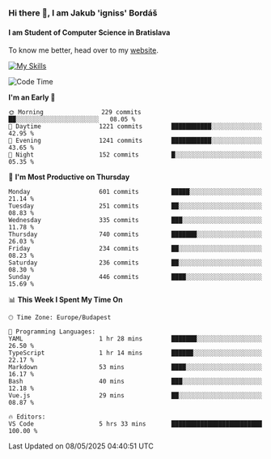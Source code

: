 ### Hi there 👋, I am Jakub 'igniss' Bordáš

#### I am Student of Computer Science in Bratislava
To know me better, head over to my [website](https://bordas.sk).

[![My Skills](https://skillicons.dev/icons?i=js,typescript,html,css,figma,svelte,vue,next,postgresql,nest,express,nodejs)](https://bordas.sk)


<!--START_SECTION:waka-->
![Code Time](http://img.shields.io/badge/Code%20Time-1%2C873%20hrs%2036%20mins-blue)

**I'm an Early 🐤** 

```text
🌞 Morning                229 commits         ██░░░░░░░░░░░░░░░░░░░░░░░   08.05 % 
🌆 Daytime                1221 commits        ███████████░░░░░░░░░░░░░░   42.95 % 
🌃 Evening                1241 commits        ███████████░░░░░░░░░░░░░░   43.65 % 
🌙 Night                  152 commits         █░░░░░░░░░░░░░░░░░░░░░░░░   05.35 % 
```
📅 **I'm Most Productive on Thursday** 

```text
Monday                   601 commits         █████░░░░░░░░░░░░░░░░░░░░   21.14 % 
Tuesday                  251 commits         ██░░░░░░░░░░░░░░░░░░░░░░░   08.83 % 
Wednesday                335 commits         ███░░░░░░░░░░░░░░░░░░░░░░   11.78 % 
Thursday                 740 commits         ███████░░░░░░░░░░░░░░░░░░   26.03 % 
Friday                   234 commits         ██░░░░░░░░░░░░░░░░░░░░░░░   08.23 % 
Saturday                 236 commits         ██░░░░░░░░░░░░░░░░░░░░░░░   08.30 % 
Sunday                   446 commits         ████░░░░░░░░░░░░░░░░░░░░░   15.69 % 
```


📊 **This Week I Spent My Time On** 

```text
🕑︎ Time Zone: Europe/Budapest

💬 Programming Languages: 
YAML                     1 hr 28 mins        ███████░░░░░░░░░░░░░░░░░░   26.50 % 
TypeScript               1 hr 14 mins        ██████░░░░░░░░░░░░░░░░░░░   22.17 % 
Markdown                 53 mins             ████░░░░░░░░░░░░░░░░░░░░░   16.17 % 
Bash                     40 mins             ███░░░░░░░░░░░░░░░░░░░░░░   12.18 % 
Vue.js                   29 mins             ██░░░░░░░░░░░░░░░░░░░░░░░   08.87 % 

🔥 Editors: 
VS Code                  5 hrs 33 mins       █████████████████████████   100.00 % 
```


 Last Updated on 08/05/2025 04:40:51 UTC
<!--END_SECTION:waka-->
